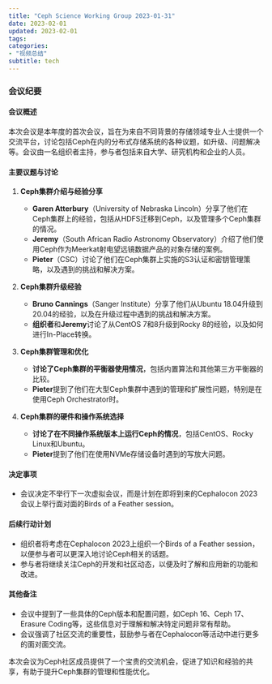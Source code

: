 ```yaml
---
title: "Ceph Science Working Group 2023-01-31"
date: 2023-02-01
updated: 2023-02-01
tags:
categories:
- "视频总结"
subtitle: tech
---
```



### 会议纪要

#### 会议概述
本次会议是本年度的首次会议，旨在为来自不同背景的存储领域专业人士提供一个交流平台，讨论包括Ceph在内的分布式存储系统的各种议题，如升级、问题解决等。会议由一名组织者主持，参与者包括来自大学、研究机构和企业的人员。

#### 主要议题与讨论
1. **Ceph集群介绍与经验分享**
   - **Garen Atterbury**（University of Nebraska Lincoln）分享了他们在Ceph集群上的经验，包括从HDFS迁移到Ceph，以及管理多个Ceph集群的情况。
   - **Jeremy**（South African Radio Astronomy Observatory）介绍了他们使用Ceph作为Meerkat射电望远镜数据产品的对象存储的案例。
   - **Pieter**（CSC）讨论了他们在Ceph集群上实施的S3认证和密钥管理策略，以及遇到的挑战和解决方案。

2. **Ceph集群升级经验**
   - **Bruno Cannings**（Sanger Institute）分享了他们从Ubuntu 18.04升级到20.04的经验，以及在升级过程中遇到的挑战和解决方案。
   - **组织者**和**Jeremy**讨论了从CentOS 7和8升级到Rocky 8的经验，以及如何进行In-Place转换。

3. **Ceph集群管理和优化**
   - **讨论了Ceph集群的平衡器使用情况**，包括内置算法和其他第三方平衡器的比较。
   - **Pieter**提到了他们在大型Ceph集群中遇到的管理和扩展性问题，特别是在使用Ceph Orchestrator时。

4. **Ceph集群的硬件和操作系统选择**
   - **讨论了在不同操作系统版本上运行Ceph的情况**，包括CentOS、Rocky Linux和Ubuntu。
   - **Pieter**提到了他们在使用NVMe存储设备时遇到的写放大问题。

#### 决定事项
- 会议决定不举行下一次虚拟会议，而是计划在即将到来的Cephalocon 2023会议上举行面对面的Birds of a Feather session。

#### 后续行动计划
- 组织者将考虑在Cephalocon 2023上组织一个Birds of a Feather session，以便参与者可以更深入地讨论Ceph相关的话题。
- 参与者将继续关注Ceph的开发和社区动态，以便及时了解和应用新的功能和改进。

#### 其他备注
- 会议中提到了一些具体的Ceph版本和配置问题，如Ceph 16、Ceph 17、Erasure Coding等，这些信息对于理解和解决特定问题非常有帮助。
- 会议强调了社区交流的重要性，鼓励参与者在Cephalocon等活动中进行更多的面对面交流。

本次会议为Ceph社区成员提供了一个宝贵的交流机会，促进了知识和经验的共享，有助于提升Ceph集群的管理和性能优化。